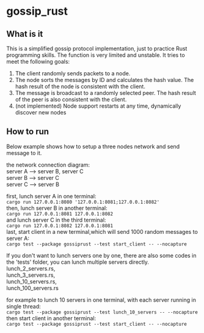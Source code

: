 # gossip_rust

## What is it

This is a simplified gossip protocol implementation, just to practice
Rust programming skills. The function is very limited and unstable.
It tries to meet the following goals:
1. The client randomly sends packets to a node.  
2. The node sorts the messages by ID and calculates the hash value. The hash result of the node is consistent with the client.  
3. The message is broadcast to a randomly selected peer. The hash result of the peer is also consistent with the client.  
4. (not implemented) Node support restarts at any time, dynamically discover new nodes  

## How to run

Below example shows how to setup a three nodes network and send message
to it.

the network connection diagram:  
server A --> server B, server C  
server B --> server C  
server C --> server B  

first, lunch server A in one terminal:  
```cargo run 127.0.0.1:8080 '127.0.0.1:8081;127.0.0.1:8082'```  
then, lunch server B in another terminal:  
```cargo run 127.0.0.1:8081 127.0.0.1:8082```  
and lunch server C in the third terminal:  
```cargo run 127.0.0.1:8082 127.0.0.1:8081```  
last, start client in a new terminal,which will send 1000 random messages to server A:    
```cargo test --package gossiprust --test start_client -- --nocapture```


If you don't want to lunch servers one by one, there are also some 
codes in the 'tests' folder, you can lunch multiple servers directly.  
lunch_2_servers.rs,  
lunch_3_servers.rs,  
lunch_10_servers.rs,  
lunch_100_servers.rs  

for example to lunch 10 servers in one terminal, with each server running 
in single thread:  
```cargo test --package gossiprust --test lunch_10_servers -- --nocapture```  
then start client in another terminal:  
```cargo test --package gossiprust --test start_client -- --nocapture```
